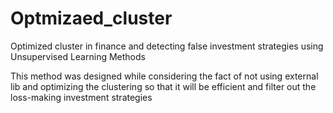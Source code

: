 # Optmizaed_cluster
Optimized cluster in finance and detecting false investment strategies using Unsupervised Learning Methods 

This method was designed while considering the fact of not using external lib and optimizing the clustering so that it will be efficient and filter out the loss-making investment strategies 
